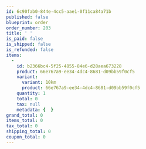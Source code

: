 ```yaml
---
id: 6c90fab0-844e-4cc5-aae1-0f11ca84a71b
published: false
blueprint: order
order_number: 203
title: ' '
is_paid: false
is_shipped: false
is_refunded: false
items:
  -
    id: b2366bc4-5f25-4855-84e6-d28aea673228
    product: 66e767a9-ee34-4dc4-8681-d09bb59f0cf5
    variant:
      variant: 10km
      product: 66e767a9-ee34-4dc4-8681-d09bb59f0cf5
    quantity: 1
    total: 0
    tax: null
    metadata: {  }
grand_total: 0
items_total: 0
tax_total: 0
shipping_total: 0
coupon_total: 0
---
```

